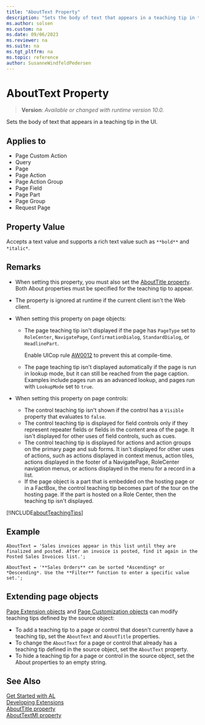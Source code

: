 ```yaml
---
title: "AboutText Property"
description: "Sets the body of text that appears in a teaching tip in the UI."
ms.author: solsen
ms.custom: na
ms.date: 09/06/2023
ms.reviewer: na
ms.suite: na
ms.tgt_pltfrm: na
ms.topic: reference
author: SusanneWindfeldPedersen
---
```

[//]: # (START>DO_NOT_EDIT)
[//]: # (IMPORTANT:Do not edit any of the content between here and the END>DO_NOT_EDIT.)
[//]: # (Any modifications should be made in the .xml files in the ModernDev repo.)
# AboutText Property
> **Version**: _Available or changed with runtime version 10.0._

Sets the body of text that appears in a teaching tip in the UI.

## Applies to
-   Page Custom Action
-   Query
-   Page
-   Page Action
-   Page Action Group
-   Page Field
-   Page Part
-   Page Group
-   Request Page

[//]: # (IMPORTANT: END>DO_NOT_EDIT)

## Property Value

Accepts a text value and supports a rich text value such as `**bold**` and `*italic*`.

## Remarks

- When setting this property, you must also set the [AboutTitle property](devenv-abouttitle-property.md). Both About properties must be specified for the teaching tip to appear.
- The property is ignored at runtime if the current client isn't the Web client.
- When setting this property on page objects:  
  - The page teaching tip isn't displayed if the page has `PageType` set to `RoleCenter`, `NavigatePage`, `ConfirmationDialog`, `StandardDialog`, or `HeadlinePart`.
  
    Enable UICop rule [AW0012](../analyzers/uicop-aw0012.md) to prevent this at compile-time. 
  - The page teaching tip isn't displayed automatically if the page is run in lookup mode, but it can still be reached from the page caption. Examples include pages run as an advanced lookup, and pages run with `LookupMode` set to `true`.  

- When setting this property on page controls:  
  - The control teaching tip isn't shown if the control has a `Visible` property that evaluates to `false`. 
  - The control teaching tip is displayed for field controls only if they represent repeater fields or fields in the content area of the page. It isn't displayed for other uses of field controls, such as cues. 
  - The control teaching tip is displayed for actions and action groups on the primary page and sub forms. It isn't displayed for other uses of actions, such as actions displayed in context menus, action tiles, actions displayed in the footer of a NavigatePage, RoleCenter navigation menus, or actions displayed in the menu for a record in a list.
  - If the page object is a part that is embedded on the hosting page or in a FactBox, the control teaching tip becomes part of the tour on the hosting page. If the part is hosted on a Role Center, then the teaching tip isn't displayed. 

[!INCLUDE[aboutTeachingTips](../includes/include-about-teaching-tips.md)]

## Example

```al
AboutText = 'Sales invoices appear in this list until they are finalized and posted. After an invoice is posted, find it again in the Posted Sales Invoices list.';
```

```al
AboutText = '**Sales Orders** can be sorted *Ascending* or *Descending*. Use the **Filter** function to enter a specific value set.';
```

## Extending page objects

[Page Extension objects](../devenv-page-ext-object.md) and [Page Customization objects](../devenv-page-customization-object.md) can modify teaching tips defined by the source object:  

- To add a teaching tip to a page or control that doesn't currently have a teaching tip, set the `AboutText` and `AboutTitle` properties. 
- To change the `AboutText` for a page or control that already has a teaching tip defined in the source object, set the `AboutText` property. 
- To hide a teaching tip for a page or control in the source object, set the About properties to an empty string. 

## See Also

[Get Started with AL](../devenv-get-started.md)  
[Developing Extensions](../devenv-dev-overview.md)  
[AboutTitle property](devenv-abouttitle-property.md)  
[AboutTextMl property](devenv-abouttextml-property.md)